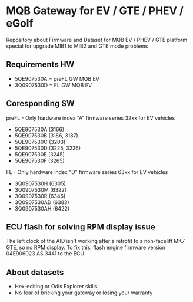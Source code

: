# MQB Gateway for EV / GTE / PHEV / eGolf
Repository about Firmware and Dataset for MQB EV / PHEV / GTE platform special for upgrade MIB1 to MIB2 and GTE mode problems

## Requirements HW
- 5QE907530A = preFL GW MQB EV
- 3Q0907530D =    FL GW MQB EV

## Coresponding SW
preFL - Only hardware index "A" firmware series 32xx for EV vehicles

- 5QE907530A  (3166)
- 5QE907530B  (3186, 3187)
- 5QE907530C  (3203)
- 5QE907530D  (3225, 3226)
- 5QE907530E  (3245)
- 5QE907530F  (3265)

FL - Only hardware index "D" firmware series 63xx for EV vehicles

- 3Q0907530H  (6305)
- 3Q0907530M  (6322)
- 3Q0907530R  (6346)
- 3Q0907530AD (6383)
- 3Q0907530AH (6422)

## ECU flash for solving RPM display issue

The left clock of the AID isn't working after a retrofit to a non-facelift MK7 GTE, so no RPM display. To fix this, flash engine firmware version 04E906023 AS 3441 to the ECU.

## About datasets

- Hex-editing or Odis Explorer skills
- No fear of bricking your gateway or losing your warranty

